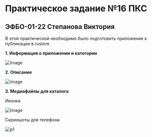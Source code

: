 # Практическое задание №16 ПКС
## ЭФБО-01-22 Степанова Виктория

В этой практической необходимо было подготовить приложение к публикации в rustore.

**1. Информация о приложении и категории**

![image](https://github.com/user-attachments/assets/039ceb12-097e-4f01-9a68-a3ef78a42f4e)

**2. Описание**

![image](https://github.com/user-attachments/assets/9ac4ee75-d26c-412e-89e0-6a6db4075a30)

**3. Медиафайлы для каталога**

Иконка

![image](https://github.com/user-attachments/assets/0aa4e247-802e-4052-b426-3521ef39f000)

Скриншоты для телефона

![p1](https://github.com/user-attachments/assets/e5d830ad-1452-4a45-a2fe-904cda421ec7)
